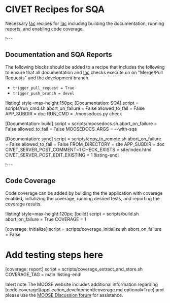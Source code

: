 # CIVET Recipes for SQA


Necessary [!ac](CIVET) recipes for [!ac](SQA) including building
the documentation, running reports, and enabling code coverage.

!---

## Documentation and SQA Reports

The following blocks should be added to a recipe that
includes the following to ensure that all documentation and [!ac](SQA) checks execute on
on "Merge/Pull Requests" and the development branch.

- `trigger_pull_request = True`
- `trigger_push_branch = devel`

!listing! style=max-height:150px;
[Documentation: SQA]
script = scripts/run_cmd.sh
abort_on_failure = False
allowed_to_fail = False
APP_SUBDIR = doc
RUN_CMD = ./moosedocs.py check

[Documentation: build]
script = scripts/moosedocs.sh
abort_on_failure = False
allowed_to_fail = False
MOOSEDOCS_ARGS = --with-sqa

[Documentation: sync]
script = scripts/copy_to_remote.sh
abort_on_failure = False
allowed_to_fail = False
FROM_DIRECTORY = site
APP_SUBDIR = doc
CIVET_SERVER_POST_COMMENT=1
CHECK_EXISTS = site/index.html
CIVET_SERVER_POST_EDIT_EXISTING = 1
!listing-end!

!---

## Code Coverage

Code coverage can be added by building the the application with coverage enabled, initializing
the coverage, running desired tests, and reporting the coverage results.

!listing! style=max-height:120px;
[build]
script = scripts/build.sh
abort_on_failure = True
COVERAGE = 1

[coverage: initialize]
script = scripts/coverage_initialize.sh
abort_on_failure = False

# Add testing steps here

[coverage: report]
script = scripts/coverage_extract_and_store.sh
COVERAGE_TAG = main
!listing-end!


!alert note
The MOOSE website includes additional information regarding
[code coverage](application_development/coverage.md optional=True) and please use the
[MOOSE Discussion forum](https://github.com/idaholab/moose/discussions) for assistance.

